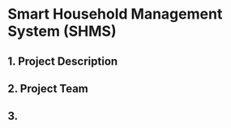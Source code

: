 # Smart Household Management System (SHMS)

## 1. Project Description


## 2. Project Team


## 3. 
